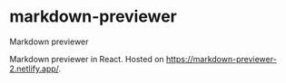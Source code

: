 # markdown-previewer
 Markdown previewer

Markdown previewer in React. Hosted on https://markdown-previewer-2.netlify.app/.